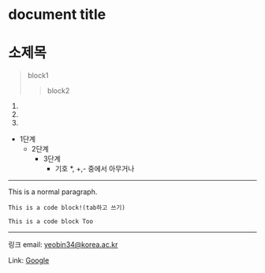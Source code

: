 document title
=============
# 소제목


>block1
> > block2

1.
2.
3.

* 1단계
  + 2단계
	  - 3단계
	     - 기호 *, +,- 중에서 아무거나

___

This is a normal paragraph.

	This is a code block!(tab하고 쓰기)

```
This is a code block Too
```

***
링크
email: <yeobin34@korea.ac.kr>

Link: [Google](https://google.com)

